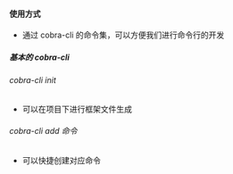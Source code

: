 #### 使用方式
- 通过 cobra-cli 的命令集，可以方便我们进行命令行的开发


##### 基本的 cobra-cli
###### cobra-cli init
- 可以在项目下进行框架文件生成

###### cobra-cli add 命令
- 可以快捷创建对应命令